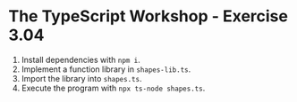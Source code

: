 # The TypeScript Workshop - Exercise 3.04

1. Install dependencies with `npm i`.
2. Implement a function library in `shapes-lib.ts`.
3. Import the library into `shapes.ts`.
4. Execute the program with `npx ts-node shapes.ts`.
